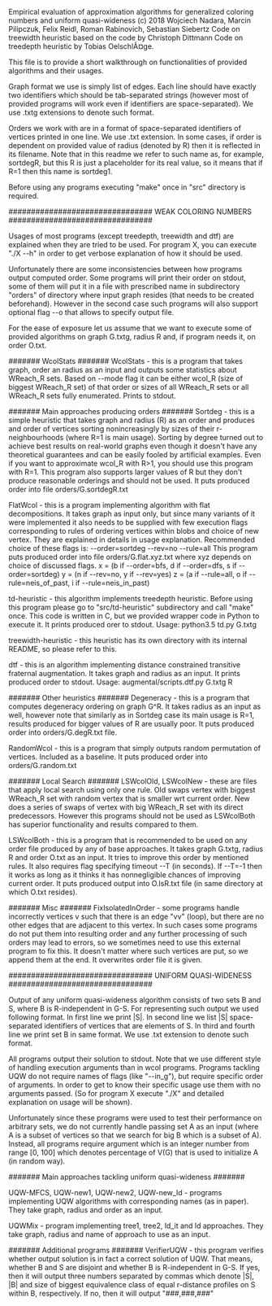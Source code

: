 Empirical evaluation of approximation algorithms for generalized coloring numbers and uniform quasi-wideness
(c) 2018 Wojciech Nadara, Marcin Pilipczuk, Felix Reidl, Roman Rabinovich, Sebastian Siebertz
Code on treewidth heuristic based on the code by Christoph Dittmann
Code on treedepth heuristic by Tobias OelschlĂ¤ge.

This file is to provide a short walkthrough on functionalities of provided
algorithms and their usages.

Graph format we use is simply list of edges.
Each line should have exactly two identifiers which should be
tab-separated strings (however most of provided programs
will work even if identifiers are space-separated).
We use .txtg extensions to denote such format.

Orders we work with are in a format of space-separated identifiers of vertices
printed in one line. We use .txt extension. In some cases, if order is dependent
on provided value of radius (denoted by R) then it is reflected in its filename.
Note that in this readme we refer to such name as, for example, sortdegR,
but this R is just a placeholder for its real value, so it means
that if R=1 then this name is sortdeg1.

Before using any programs executing "make" once in "src" directory is required.

################################ WEAK COLORING NUMBERS ################################

Usages of most programs (except treedepth, treewidth and dtf) are explained 
when they are tried to be used. For program X, you can execute "./X --h"
in order to get verbose explanation of how it should be used.

Unfortunately there are some inconsistencies between how programs output
computed order. Some programs will print their order on stdout,
some of them will put it in a file with prescribed name in subdirectory
"orders" of directory where input graph resides (that needs to be created beforehand).
However in the second case such programs will also support
optional flag --o that allows to specify output file.

For the ease of exposure let us assume that we want to execute some of provided algorithms
on graph G.txtg, radius R and, if program needs it, on order O.txt.

####### WcolStats #######
WcolStats - this is a program that takes graph, order an radius as an input
and outputs some statistics about WReach_R sets. Based on --mode flag it can be either
wcol_R (size of biggest WReach_R set) of that order or sizes of all WReach_R sets
or all WReach_R sets fully enumerated. Prints to stdout.


####### Main approaches producing orders #######
Sortdeg - this is a simple heuristic that takes graph and radius (R) as an order
and produces and order of vertices sorting nonincreasingly by sizes of
their r-neighbourhoods (where R=1 is main usage).
Sorting by degree turned out to achieve
best results on real-world graphs even though it doesn't have any theoretical guarantees
and can be easily fooled by artificial examples.
Even if you want to approximate wcol_R with R>1, you should
use this program with R=1. This program also supports larger values of R
but they don't produce reasonable orderings and should not be used.
It puts produced order into file orders/G.sortdegR.txt

FlatWcol - this is a program implementing algorithm with flat decompositions.
It takes graph as input only, but since many variants of it were
implemented it also needs to be supplied with few execution flags
corresponding to rules of ordering vertices within blobs
and choice of new vertex. They are explained in details
in usage explanation.
Recommended choice of these flags is:
--order=sortdeg --rev=no --rule=all
This program puts produced order into file orders/G.flat.xyz.txt
where xyz depends on choice of discussed flags.
x = (b if --order=bfs, d if --order=dfs, s if --order=sortdeg)
y = (n if --rev=no, y if --rev=yes)
z = (a if --rule=all, o if --rule=neis_of_past, i if --rule=neis_in_past)

td-heuristic - this algorithm implements treedepth heuristic.
Before using this program please go to "src/td-heuristic" subdirectory
and call "make" once. This code is written in C, but we provided wrapper code
in Python to execute it. It prints produced orer to stdout.
Usage: python3.5 td.py G.txtg

treewidth-heuristic - this heuristic has its own directory with its internal README,
so please refer to this.

dtf - this is an algorithm implementing distance constrained transitive fraternal augmentation.
It takes graph and radius as an input. It prints produced order to stdout.
Usage: augmental/scripts.dtf.py G.txtg R

####### Other heuristics #######
Degeneracy - this is a program that computes degeneracy ordering on graph G^R.
It takes radius as an input as well, however note that similarly
as in Sortdeg case its main usage is R=1, results produced for bigger
values of R are usually poor.
It puts produced order into orders/G.degR.txt file.

RandomWcol - this is a program that simply outputs random permutation of vertices.
Included as a baseline. It puts produced order into orders/G.random.txt


####### Local Search #######
LSWcolOld, LSWcolNew - these are files that apply local search using only one rule.
Old swaps vertex with biggest WReach_R set with random vertex that is smaller
wrt current order.
New does a series of swaps of vertex with big WReach_R set  with its direct predecessors.
However this programs should not be used as LSWcolBoth
has superior functionality and results compared to them.

LSWcolBoth - this is a program that is recommended to be used on any order
file produced by any of base approaches. It takes graph G.txtg, radius R
and order O.txt as an input. It tries to improve this order by mentioned rules.
It also requires flag specifying timeout --T (in seconds).
If --T=-1 then it works as long as it thinks it has nonnegligible chances
of improving current order.
It puts produced output into O.lsR.txt file (in same directory at which O.txt resides).


####### Misc #######
FixIsolatedInOrder - some programs handle incorrectly vertices v such that
there is an edge "vv" (loop), but there are no other edges that are adjacent
to this vertex. In such cases some programs do not put them into resulting
order and any further processing of such orders may lead to errors,
so we sometimes need to use this external program to fix this.
It doesn't matter where such vertices are put, so we append them at the end.
It overwrites order file it is given.


################################ UNIFORM QUASI-WIDENESS ################################

Output of any uniform quasi-wideness algorithm consists
of two sets B and S, where B is R-independent in G-S.
For representing such output we used following format.
In first line we print |S|. In second line we list |S| space-separated
identifiers of vertices that are elements of S.
In third and fourth line we print set B in same format.
We use .txt extension to denote such format.

All programs output their solution to stdout.
Note that we use different style of handling execution arguments
than in wcol programs. Programs tackling UQW do not require names of flags
(like "--in_g"), but require specific order of arguments.
In order to get to know their specific usage use them with no arguments passed.
(So for program X execute "./X" and detailed explanation on usage will be shown).

Unfortunately since these programs were used to test their performance
on arbitrary sets, we do not currently handle passing set A as an input
(where A is a subset of vertices so that we search for big B which is a subset of A).
Instead, all programs require argument which is an integer number from range [0, 100]
which denotes percentage of V(G) that is used to initialize A (in random way).

####### Main approaches tackling uniform quasi-wideness #######

UQW-MFCS, UQW-new1, UQW-new2, UQW-new_ld - programs implementing
UQW algorithms with corresponding names (as in paper).
They take graph, radius and order as an input.

UQWMix - program implementing tree1, tree2, ld_it and ld approaches.
They take graph, radius and name of approach to use as an input.

####### Additional programs #######
VerifierUQW - this program verifies whether output solution
is in fact a correct solution of UQW. That means, whether
B and S are disjoint and whether B is R-independent in G-S.
If yes, then it will output three numbers separated by commas
which denote |S|, |B| and size of biggest equivalence class
of equal r-distance profiles on S within B, respectively.
If no, then it will output "###,###,###"







